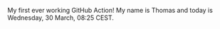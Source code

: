My first ever working GitHub Action!
My name is Thomas and today is Wednesday, 30 March, 08:25 CEST. 

